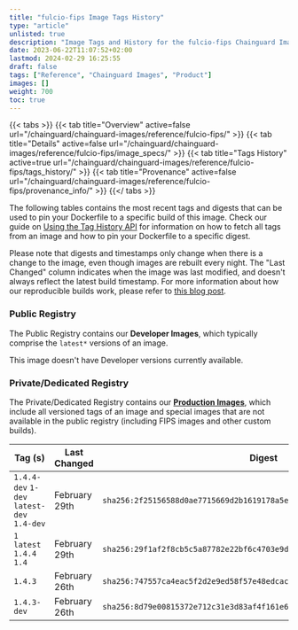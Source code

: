 ```yaml
---
title: "fulcio-fips Image Tags History"
type: "article"
unlisted: true
description: "Image Tags and History for the fulcio-fips Chainguard Image"
date: 2023-06-22T11:07:52+02:00
lastmod: 2024-02-29 16:25:55
draft: false
tags: ["Reference", "Chainguard Images", "Product"]
images: []
weight: 700
toc: true
---
```


{{< tabs >}}
{{< tab title="Overview" active=false url="/chainguard/chainguard-images/reference/fulcio-fips/" >}}
{{< tab title="Details" active=false url="/chainguard/chainguard-images/reference/fulcio-fips/image_specs/" >}}
{{< tab title="Tags History" active=true url="/chainguard/chainguard-images/reference/fulcio-fips/tags_history/" >}}
{{< tab title="Provenance" active=false url="/chainguard/chainguard-images/reference/fulcio-fips/provenance_info/" >}}
{{</ tabs >}}

The following tables contains the most recent tags and digests that can be used to pin your Dockerfile to a specific build of this image. Check our guide on [Using the Tag History API](/chainguard/chainguard-images/using-the-tag-history-api/) for information on how to fetch all tags from an image and how to pin your Dockerfile to a specific digest.

Please note that digests and timestamps only change when there is a change to the image, even though images are rebuilt every night. The "Last Changed" column indicates when the image was last modified, and doesn't always reflect the latest build timestamp. For more information about how our reproducible builds work, please refer to [this blog post](https://www.chainguard.dev/unchained/reproducing-chainguards-reproducible-image-builds).

### Public Registry
The Public Registry contains our **Developer Images**, which typically comprise the `latest*` versions of an image.

This image doesn't have Developer versions currently available.

### Private/Dedicated Registry
The Private/Dedicated Registry contains our **[Production Images](https://www.chainguard.dev/chainguard-images)**, which include all versioned tags of an image and special images that are not available in the public registry (including FIPS images and other custom builds).

| Tag (s)                                     | Last Changed  | Digest                                                                    |
|---------------------------------------------|---------------|---------------------------------------------------------------------------|
|  `1.4.4-dev` `1-dev` `latest-dev` `1.4-dev` | February 29th | `sha256:2f25156588d0ae7715669d2b1619178a5eae9d806ff428373d0192d6d9291854` |
|  `1` `latest` `1.4.4` `1.4`                 | February 29th | `sha256:29f1af2f8cb5c5a87782e22bf6c4703e9d121a1f5b105ca7c130ca43b8fe8023` |
|  `1.4.3`                                    | February 26th | `sha256:747557ca4eac5f2d2e9ed58f57e48edcac8677215ed03791548397a1d5d982be` |
|  `1.4.3-dev`                                | February 26th | `sha256:8d79e00815372e712c31e3d83af4f161e665ee515c4585f6f1d7d38a8332047e` |

